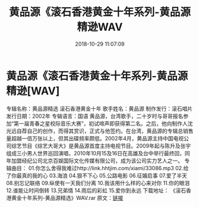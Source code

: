 ﻿---
title: 黄品源《滚石香港黄金十年系列-黄品源精逊WAV
date: 2018-10-29 11:07:09
categories: WAV车载音乐、镜像
tags: 华语中文
---
# 黄品源《滚石香港黄金十年系列-黄品源精逊[WAV]

专辑名称：黄品源精选 滚石香港黄金十年
歌手姓名：黄品源
制作发行：滚石唱片
发行日期：2002年
专辑语言：国语
黄品源，台湾歌手，二十岁时与哥哥报名参加“第一届青春之星校际音乐大赛”，初试啼声即获得第二名。之后，他向制作人沈光远自荐自己的创作，而得其赏识，正式与他签约。在台湾，黄品源的专辑总销售量超越一佰万张以上，但其出碟频率颇低。2002年4月，黄品源主持中国电视公司综艺节目《综艺大哥大》是黄品源首度主持电视节目。2009年起与陈升及张宇组成三小男人世界巡回演唱，2010年10月15及16日在高雄及台中举行最终回，同年加盟经纪公司北京百娱国际文化传媒有限公司，成为该公司实力艺人之一。
专辑曲目：
01.你怎么舍得我难过http://link.hhtjim.com/xiami/33086.mp3
02.给了你最真的我的心
03.海浪
04.狠不下心
05.公路电影
06.征婚启事
07.爱了半天
08.别忘记联络
09.纵使有一天我们分离
10.我该用什么样的心来对你
11.你的眼泪
12.谁能让时间倒转
13.兄弟情
14.雨后的彩虹
15.爱你到永远
下载地址：
《滚石香港黄金十年系列-黄品源精选》WAV.rar
原文：[链接](https://blog.sina.com.cn/s/blog_1647c7e760102yv2h.html)